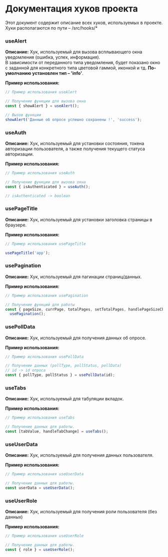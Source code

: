 # Документация хуков проекта

Этот документ содержит описание всех хуков, используемых в проекте. </br>
Хуки располагаются по пути – /src/hooks/\*

### useAlert

**Описание:**
Хук, используемый для вызова всплывающего окна уведомления (ошибка, успех, информация).</br> В зависимости от переданного типа уведомления, будет показано окно с заданной для конкретного типа цветовой гаммой, иконкой и тд. <b>По-умолчанию установлен тип – 'info'</b>.

**Пример использования:**

```javascript
// Пример использования useAlert

// Получение функции для вызова окна
const { showAlert } = useAlert();

// Вызов функции
showAlert('Данные об опросе успешно сохранены !', 'success');
```

### useAuth

**Описание:**
Хук, используемый для установки состояния, токена авторизации пользователя, а также получения текущего статуса авторизации.

**Пример использования:**

```javascript
// Пример использования useAuth

// Получение функции для вызова окна
const { isAuthenticated } = useAuth();

// isAuthenticated -> boolean
```

### usePageTitle

**Описание:**
Хук, используемый для установки заголовка страницы в браузере.

**Пример использования:**

```javascript
// Пример использования usePageTitle

usePageTitle('app');
```

### usePagination

**Описание:**
Хук, используемый для пагинации страниц/данных.

**Пример использования:**

```javascript
// Пример использования usePagination

// Получение функций для работы
const { pageSize, currPage, totalPages, setTotalPages, handlePageSizeChange, handlePageChange } =
  usePagination();
```

### usePollData

**Описание:**
Хук, используемый для получения данных об опросе.

**Пример использования:**

```javascript
// Пример использования usePollData

// Получение данных (pollType, pollStatus, pollData)
// id -> id опроса
const { pollType, pollStatus } = usePollData(id);
```

### useTabs

**Описание:**
Хук, используемый для табуляции вкладок.

**Пример использования:**

```javascript
// Пример использования useTabs

// Получение данных для работы.
const [tabValue, handleTabChange] = useTabs();
```

### useUserData

**Описание:**
Хук, используемый для получения данных пользователя.

**Пример использования:**

```javascript
// Пример использования useUserData

// Получение данных для работы.
const userData = useUserData();
```

### useUserRole

**Описание:**
Хук, используемый для получения роли пользователя (без данных)

**Пример использования:**

```javascript
// Пример использования useUserRole

// Получение данных для работы.
const { role } = useUserRole();
```
